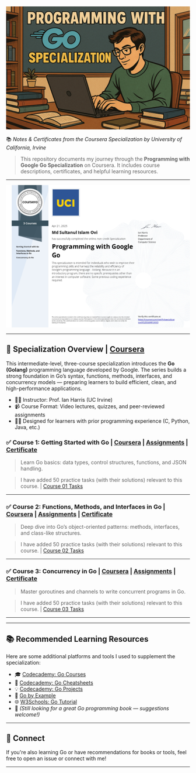 ![Specialization Certificate](certificates/go.png)

📚 _Notes & Certificates from the Coursera Specialization by University of California, Irvine_

> This repository documents my journey through the **Programming with Google Go Specialization** on Coursera. It includes course descriptions, certificates, and helpful learning resources.

---

![Specialization Certificate](certificates/certificate.jpg)

---

## 📌 Specialization Overview | [Coursera](https://www.coursera.org/specializations/google-golang)

This intermediate-level, three-course specialization introduces the **Go (Golang)** programming language developed by Google. The series builds a strong foundation in Go’s syntax, functions, methods, interfaces, and concurrency models — preparing learners to build efficient, clean, and high-performance applications.

- 👨‍🏫 Instructor: Prof. Ian Harris (UC Irvine)
- 📹 Course Format: Video lectures, quizzes, and peer-reviewed assignments
- 🧑‍💻 Designed for learners with prior programming experience (C, Python, Java, etc.)

### ✅ Course 1: Getting Started with Go | [Coursera](https://www.coursera.org/learn/golang-getting-started?specialization=google-golang) | [Assignments](Course_01_Getting_Started_with_Go) | [Certificate](certificates/Course_01_certificate.jpg)

> Learn Go basics: data types, control structures, functions, and JSON handling.

> I have added 50 practice tasks (with their solutions) relevant to this course. | [Course 01 Tasks](Course_01_Getting_Started_with_Go/course_01_tasks.md)

<!-- ![Course 01 Certificate](certificates/Course_01_certificate.jpg) -->

---

### ✅ Course 2: Functions, Methods, and Interfaces in Go | [Coursera](https://www.coursera.org/learn/golang-functions-methods?specialization=google-golang) | [Assignments](Course_02_Functions_Methods_and_Interfaces_in_Go) | [Certificate](certificates/Course_02_certificate.jpg)

> Deep dive into Go’s object-oriented patterns: methods, interfaces, and class-like structures.

> I have added 50 practice tasks (with their solutions) relevant to this course. | [Course 02 Tasks](Course_02_Functions_Methods_and_Interfaces_in_Go/course_02_tasks.md)

<!-- ![Course 02 Certificate](certificates/Course_02_certificate.jpg) -->

---

### ✅ Course 3: Concurrency in Go | [Coursera](https://www.coursera.org/learn/golang-concurrency?specialization=google-golang) | [Assignments](Course_03_Concurrency_in_Go) | [Certificate](certificates/Course_03_certificate.jpg)

> Master goroutines and channels to write concurrent programs in Go.

> I have added 50 practice tasks (with their solutions) relevant to this course. | [Course 03 Tasks](Course_03_Concurrency_in_Go/course_03_tasks.md)

<!-- ![Course 03 Certificate](certificates/Course_03_certificate.jpg) -->

---

---

## 📚 Recommended Learning Resources

Here are some additional platforms and tools I used to supplement the specialization:

- 🎓 [Codecademy: Go Courses](https://www.codecademy.com/catalog/language/go)
- 📝 [Codecademy: Go Cheatsheets](https://www.codecademy.com/resources/cheatsheets/language/go)
- 💡 [Codecademy: Go Projects](https://www.codecademy.com/projects/language/go)
- 📘 [Go by Example](https://gobyexample.com/)
- 🌐 [W3Schools: Go Tutorial](https://www.w3schools.com/go/index.php)
- 📖 _(Still looking for a great Go programming book — suggestions welcome!)_

---

## 💬 Connect

If you're also learning Go or have recommendations for books or tools, feel free to open an issue or connect with me!

---
